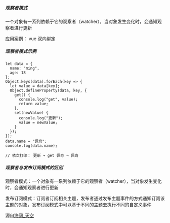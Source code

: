 ##### 观察者模式
一个对象有一系列依赖于它的观察者（watcher），当对象发生变化时，会通知观察者进行更新

应用案例： vue 双向绑定
##### 观察者模式示例
```
let data = {
  name: "ming",
  age: 18
};
Object.keys(data).forEach(key => {
  let value = data[key];
  Object.defineProperty(data, key, {
    get() {
      console.log("get", value);
      return value;
    },
    set(newValue) {
      console.log("更新");
      value = newValue;
    }
  });
});
data.name = "佩奇";
console.log(data.name);

// 依次打印： 更新 → get 佩奇 → 佩奇
```
##### 观察者与发布订阅模式的区别
观察者模式：一个对象有一系列依赖于它的观察者（watcher），当对象发生变化时，会通知观察者进行更新

发布订阅模式：订阅者订阅相关主题，发布者通过发布主题事件的方式通知订阅该主题的对象，发布订阅模式中可以基于不同的主题去执行不同的自定义事件


源自[海阔_天空](https://juejin.cn/user/2594503172831208)
